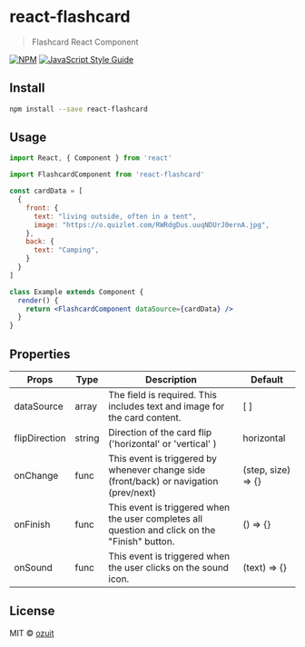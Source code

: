 # react-flashcard

> Flashcard React Component

[![NPM](https://img.shields.io/npm/v/react-flashcard.svg)](https://www.npmjs.com/package/react-flashcard) [![JavaScript Style Guide](https://img.shields.io/badge/code_style-standard-brightgreen.svg)](https://standardjs.com)

## Install

```bash
npm install --save react-flashcard
```

## Usage

```jsx
import React, { Component } from 'react'

import FlashcardComponent from 'react-flashcard'

const cardData = [
  {
    front: {
      text: "living outside, often in a tent",
      image: "https://o.quizlet.com/RWRdgDus.uuqNDUrJ0ernA.jpg",
    },
    back: {
      text: "Camping",
    }
  }
]

class Example extends Component {
  render() {
    return <FlashcardComponent dataSource={cardData} />
  }
}
```

## Properties

| Props         | Type   | Description                                                                                    | Default            |
|---------------|--------|------------------------------------------------------------------------------------------------|--------------------|
| dataSource    | array  | The field is required. This includes text and image for the card content.                      | [ ]                 |
| flipDirection | string | Direction of the card flip ('horizontal' or 'vertical' )                                       | horizontal         |
| onChange      | func   | This event is triggered by whenever change side (front/back) or navigation (prev/next)         | (step, size) => {} |
| onFinish      | func   | This event is triggered when the user completes all question and click on the "Finish" button. | () => {}           |
| onSound       | func   | This event is triggered when the user clicks on the sound icon.                                | (text) => {}       |

## License

MIT © [ozuit](https://github.com/ozuit)

